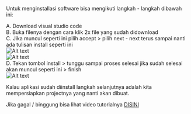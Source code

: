 Untuk menginstallasi software bisa mengikuti langkah - langkah dibawah ini:  
  
A. Download visual studio code  
B. Buka filenya dengan cara klik 2x file yang sudah didownload  
C. Jika muncul seperti ini pilih accept > pilih next - next terus sampai nanti ada tulisan install seperti ini  
![Alt text](https://www.techcelup.com/wp-content/uploads/2019/11/2-min.png)  
![Alt text](https://www.techcelup.com/wp-content/uploads/2019/11/6-min.png)  
D. Tekan tombol install > tunggu sampai proses selesai jika sudah selesai akan muncul seperti ini > finish  
![Alt text](https://www.techcelup.com/wp-content/uploads/2019/11/8-min.png)  

Kalau aplikasi sudah diinstall langkah selanjutnya adalah kita mempersiapkan projectnya yang nanti akan dibuat.  
  
Jika gagal / binggung bisa lihat video tutorialnya [DISINI](https://www.youtube.com/watch?v=vCtL7jU5Sy0&pp=ygUaaW5zdGFsbCB2aXN1YWwgc3R1ZGlvIGNvZGU%3D)  